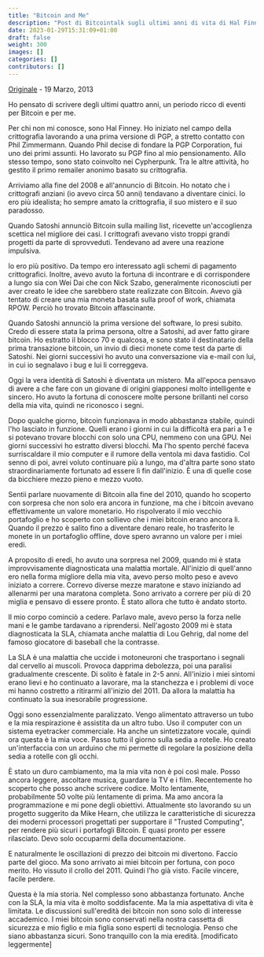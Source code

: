 ```yaml
---
title: "Bitcoin and Me"
description: "Post di Bitcointalk sugli ultimi anni di vita di Hal Finney - 19 Marzo, 2013"
date: 2023-01-29T15:31:09+01:00
draft: false
weight: 300
images: []
categories: []
contributors: []
---
```


[Originale](https://bitcointalk.org/index.php?topic=155054.msg1643833#msg1643833) - 19 Marzo, 2013

Ho pensato di scrivere degli ultimi quattro anni, un periodo ricco di eventi per Bitcoin e per me.

Per chi non mi conosce, sono Hal Finney. Ho iniziato nel campo della crittografia lavorando a una prima versione di PGP, a stretto contatto con Phil Zimmermann. Quando Phil decise di fondare la PGP Corporation, fui uno dei primi assunti. Ho lavorato su PGP fino al mio pensionamento. Allo stesso tempo, sono stato coinvolto nei Cypherpunk. Tra le altre attività, ho gestito il primo remailer anonimo basato su crittografia.

Arriviamo alla fine del 2008 e all'annuncio di Bitcoin. Ho notato che i crittografi anziani (io avevo circa 50 anni) tendavano a diventare cinici. Io ero più idealista; ho sempre amato la crittografia, il suo mistero e il suo paradosso.

Quando Satoshi annunciò Bitcoin sulla mailing list, ricevette un'accoglienza scettica nel migliore dei casi. I crittografi avevano visto troppi grandi progetti da parte di sprovveduti. Tendevano ad avere una reazione impulsiva.

Io ero più positivo. Da tempo ero interessato agli schemi di pagamento crittografici. Inoltre, avevo avuto la fortuna di incontrare e di corrispondere a lungo sia con Wei Dai che con Nick Szabo, generalmente riconosciuti per aver creato le idee che sarebbero state realizzate con Bitcoin. Avevo già tentato di creare una mia moneta basata sulla proof of work, chiamata RPOW. Perciò ho trovato Bitcoin affascinante.

Quando Satoshi annunciò la prima versione del software, lo presi subito. Credo di essere stata la prima persona, oltre a Satoshi, ad aver fatto girare bitcoin. Ho estratto il blocco 70 e qualcosa, e sono stato il destinatario della prima transazione bitcoin, un invio di dieci monete come test da parte di Satoshi. Nei giorni successivi ho avuto una conversazione via e-mail con lui, in cui io segnalavo i bug e lui li correggeva.

Oggi la vera identità di Satoshi è diventata un mistero. Ma all'epoca pensavo di avere a che fare con un giovane di origini giapponesi molto intelligente e sincero. Ho avuto la fortuna di conoscere molte persone brillanti nel corso della mia vita, quindi ne riconosco i segni.

Dopo qualche giorno, bitcoin funzionava in modo abbastanza stabile, quindi l'ho lasciato in funzione. Quelli erano i giorni in cui la difficoltà era pari a 1 e si potevano trovare blocchi con solo una CPU, nemmeno con una GPU. Nei giorni successivi ho estratto diversi blocchi. Ma l'ho spento perché faceva surriscaldare il mio computer e il rumore della ventola mi dava fastidio. Col senno di poi, avrei voluto continuare più a lungo, ma d'altra parte sono stato straordinariamente fortunato ad essere lì fin dall'inizio. È una di quelle cose da bicchiere mezzo pieno e mezzo vuoto.

Sentii parlare nuovamente di Bitcoin alla fine del 2010, quando ho scoperto con sorpresa che non solo era ancora in funzione, ma che i bitcoin avevano effettivamente un valore monetario. Ho rispolverato il mio vecchio portafoglio e ho scoperto con sollievo che i miei bitcoin erano ancora lì. Quando il prezzo è salito fino a diventare denaro reale, ho trasferito le monete in un portafoglio offline, dove spero avranno un valore per i miei eredi.

A proposito di eredi, ho avuto una sorpresa nel 2009, quando mi è stata improvvisamente diagnosticata una malattia mortale. All'inizio di quell'anno ero nella forma migliore della mia vita, avevo perso molto peso e avevo iniziato a correre. Correvo diverse mezze maratone e stavo iniziando ad allenarmi per una maratona completa. Sono arrivato a correre per più di 20 miglia e pensavo di essere pronto. È stato allora che tutto è andato storto.

Il mio corpo cominciò a cedere. Parlavo male, avevo perso la forza nelle mani e le gambe tardavano a riprendersi. Nell'agosto 2009 mi è stata diagnosticata la SLA, chiamata anche malattia di Lou Gehrig, dal nome del famoso giocatore di baseball che la contrasse.

La SLA è una malattia che uccide i motoneuroni che trasportano i segnali dal cervello ai muscoli. Provoca dapprima debolezza, poi una paralisi gradualmente crescente. Di solito è fatale in 2-5 anni. All'inizio i miei sintomi erano lievi e ho continuato a lavorare, ma la stanchezza e i problemi di voce mi hanno costretto a ritirarmi all'inizio del 2011. Da allora la malattia ha continuato la sua inesorabile progressione.

Oggi sono essenzialmente paralizzato. Vengo alimentato attraverso un tubo e la mia respirazione è assistita da un altro tubo. Uso il computer con un sistema eyetracker commerciale. Ha anche un sintetizzatore vocale, quindi ora questa è la mia voce. Passo tutto il giorno sulla sedia a rotelle. Ho creato un'interfaccia con un arduino che mi permette di regolare la posizione della sedia a rotelle con gli occhi.

È stato un duro cambiamento, ma la mia vita non è poi così male. Posso ancora leggere, ascoltare musica, guardare la TV e i film. Recentemente ho scoperto che posso anche scrivere codice. Molto lentamente, probabilmente 50 volte più lentamente di prima. Ma amo ancora la programmazione e mi pone degli obiettivi. Attualmente sto lavorando su un progetto suggerito da Mike Hearn, che utilizza le caratteristiche di sicurezza dei moderni processori progettati per supportare il "Trusted Computing", per rendere più sicuri i portafogli Bitcoin. È quasi pronto per essere rilasciato. Devo solo occuparmi della documentazione.

E naturalmente le oscillazioni di prezzo dei bitcoin mi divertono. Faccio parte del gioco. Ma sono arrivato ai miei bitcoin per fortuna, con poco merito. Ho vissuto il crollo del 2011. Quindi l'ho già visto. Facile vincere, facile perdere.

Questa è la mia storia. Nel complesso sono abbastanza fortunato. Anche con la SLA, la mia vita è molto soddisfacente. Ma la mia aspettativa di vita è limitata. Le discussioni sull'eredità dei bitcoin non sono solo di interesse accademico. I miei bitcoin sono conservati nella nostra cassetta di sicurezza e mio figlio e mia figlia sono esperti di tecnologia. Penso che siano abbastanza sicuri. Sono tranquillo con la mia eredità.
[modificato leggermente]

